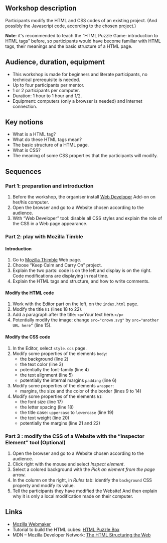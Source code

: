 ## Workshop description
Participants modify the HTML and CSS codes of an existing project.
(And possibly the Javascript code, according to the chosen project.)

__Note__: it's recommended to teach the “HTML Puzzle Game: introduction to HTML tags” before, so participants would have become familiar with HTML tags, their meanings and the basic structure of a HTML page.

## Audience, duration, equipment
* This workshop is made for beginners and literate participants, no technical prerequisite is needed.
* Up to four participants per mentor.
* 1 or 2 participants per computer.
* Duration: 1 hour to 1 hour and 1/2.
* Equipment: computers (only a browser is needed) and Internet connection.

## Key notions
* What is a HTML tag?
* What do these HTML tags mean?
* The basic structure of a HTML page.
* What is CSS?
* The meaning of some CSS properties that the participants will modify.

## Sequences
### Part 1: preparation and introduction

1. Before the workshop, the organiser install [Web Developer](https://addons.mozilla.org/en-US/firefox/addon/web-developer/) Add-on on her/his computer.
2. Open the browser and go to a Website chosen according to the audience.
3. With “Web Developer” tool: disable all CSS styles and explain the role of the CSS in a Web page appearance.

### Part 2: play with Mozilla Timble

#### Introduction
1. Go to [Mozilla Thimble](https://thimble.mozilla.org/fr/) Web page.
2. Choose “Keep Calm and Carry On” project.
3. Explain the two parts: code is on the left and display is on the right. Code modifications are displaying in real time.
4. Explain the HTML tags and structure, and how to write comments.
    
#### Modify the HTML code
1. Work with the Editor part on the left, on the `index.html` page.
2. Modify the title `h1` (lines 18 to 22).
3. Add a paragraph after the title: `<p>`Your text here.`</p>`
4. Potentially modify the image: change `src="crown.svg"` by `src="another URL here”` (line 15).
    
#### Modify the CSS code
1. In the Editor, select `style.ccs` page.
2. Modify some properties of the elements `body`:
    * the background (line 2)
    * the text color (line 3)
    * potentially the font-family (line 4)
    * the text alignment (line 5)
    * potentially the internal margins `padding` (line 6)
3. Modify some properties of the elements `wrapper`:
    * margins, the size and the color of the border (lines 9 to 14)
4. Modify some properties of the elements `h1`:
    * the font size (line 17)
    * the letter spacing (line 18)
    * the title case: `uppercase` to `lowercase` (line 19)
    * the text weight (line 20)
    * potentially the margins (line 21 and 22)

### Part 3 : modify the CSS of a Website with the “Inspector Element” tool (Optional)

1. Open the browser and go to a Website chosen according to the audience.
2. Click right with the mouse and select _Inspect element_.
3. Select a colored background with the _Pick an element from the page_ arrow.
4. In the column on the right, in _Rules_ tab: identify the `background` CSS property and modify its value.
5. Tell the participants they have modified the Website! And then explain why it is only a local modification made on their computer.

## Links
* [Mozilla Webmaker](http://webmaker.org)
* Tutorial to build the HTML cubes: [HTML Puzzle Box](https://yopdesign.makes.org/thimble/LTQ5ODQ2NjU2MA==/html-puzzle-box)
* MDN – Mozilla Developer Network: [The HTML Structuring the Web](https://developer.mozilla.org/en-US/Learn/HTML)
